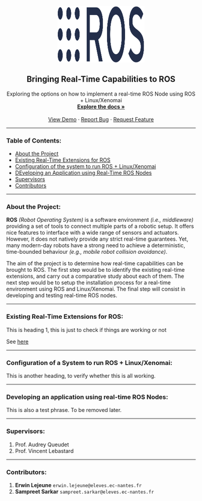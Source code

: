 <p align="center">
  <img width="230" height="150" src="imgs/ros-logo.png">
</p>

<h2 align="center">Bringing Real-Time Capabilities to ROS</h2>

<p align="center">
  Exploring the options on how to implement a real-time ROS Node using ROS + Linux/Xenomai
  <br />
  <a href="https://github.com/sampreets3/rtros-management"><strong>Explore the docs »</strong></a>
  <br />
  <br />
  <a href="https://github.com/sampreets3/rtros-management">View Demo</a>
  ·
  <a href="https://github.com/sampreets3/rtros-management">Report Bug</a>
  ·
  <a href="https://github.com/sampreets3/rtros-management">Request Feature</a>
</p>

---
### Table of Contents:

* [About the Project](#about-the-project)
* [Existing Real-Time Extensions for ROS](#existing-real-time-extensions-for-ros)
* [Configuration of the system to run ROS + Linux/Xenomai](#configuration-of-a-system-to-run-ros--linuxxenomai)
* [DEveloping an Application using Real-Time ROS Nodes](#developing-an-application-using-real-time-ros-nodes)
* [Supervisors](#supervisors)
* [Contributors](#contributors)


---

### About the Project:

__ROS__ *(Robot Operating System)* is a software environment *(i.e., middleware)* providing a set of tools to connect multiple parts of a robotic setup. It offers nice features to interface with a wide range of sensors and actuators. However, it does not natively provide any strict real-time guarantees. Yet, many modern-day robots have a strong need to achieve a deterministic, time-bounded behaviour *(e.g., mobile robot collision avoidance)*.

The aim of the project is to determine  how real-time capabilities can be brought to ROS. The first step would be to identify the existing real-time extensions, and carry out a comparative study about each of them. The next step would be to setup the installation process for a real-time environment using ROS and Linux/Xenomai. The final step will consist in developing and testing real-time ROS nodes.

---

### Existing Real-Time Extensions for ROS:
This is heading 1, this is just to check if things are working or not

See [here](https://www.sampreets3.github.io/rtros-management/imgs/tut1.md)

---

### Configuration of a System to run ROS + Linux/Xenomai:

This is another heading, to verify whether this is all working.

---

### Developing an application using real-time ROS Nodes:

This is also a test phrase. To be removed later.

---

### Supervisors:

1. Prof. Audrey Queudet
1. Prof. Vincent Lebastard

---

### Contributors:

1. **Erwin Lejeune** `erwin.lejeune@eleves.ec-nantes.fr`
1. **Sampreet Sarkar** `sampreet.sarkar@eleves.ec-nantes.fr`

